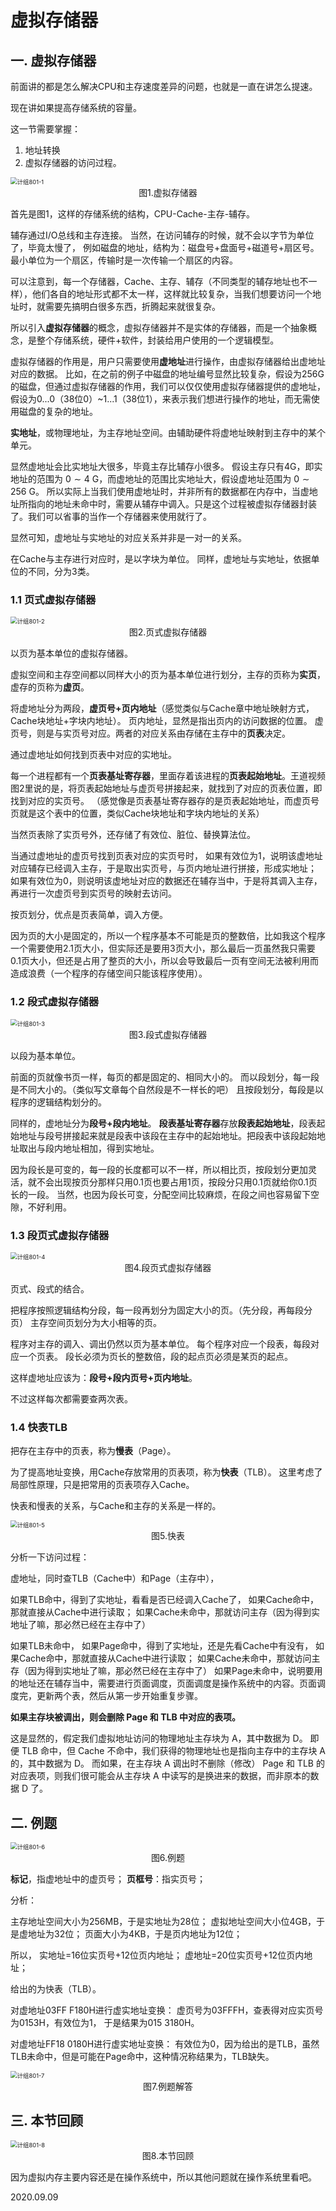 # 虚拟存储器

## 一. 虚拟存储器

前面讲的都是怎么解决CPU和主存速度差异的问题，也就是一直在讲怎么提速。

现在讲如果提高存储系统的容量。

这一节需要掌握：

1. 地址转换
2. 虚拟存储器的访问过程。

<img src="计组801-1.png" alt="计组801-1" style="zoom:67%;" />

<center>图1.虚拟存储器</center>

首先是图1，这样的存储系统的结构，CPU-Cache-主存-辅存。

辅存通过I/O总线和主存连接。
当然，在访问辅存的时候，就不会以字节为单位了，毕竟太慢了，
例如磁盘的地址，结构为：磁盘号+盘面号+磁道号+扇区号。最小单位为一个扇区，传输时是一次传输一个扇区的内容。

可以注意到，每一个存储器，Cache、主存、辅存（不同类型的辅存地址也不一样），他们各自的地址形式都不太一样，这样就比较复杂，当我们想要访问一个地址时，就需要先搞明白很多东西，折腾起来就很复杂。

所以引入**虚拟存储器**的概念，虚拟存储器并不是实体的存储器，而是一个抽象概念，是整个存储系统，硬件+软件，封装给用户使用的一个逻辑模型。

虚拟存储器的作用是，用户只需要使用**虚地址**进行操作，由虚拟存储器给出虚地址对应的数据。
比如，在之前的例子中磁盘的地址编号显然比较复杂，假设为256G的磁盘，但通过虚拟存储器的作用，我们可以仅仅使用虚拟存储器提供的虚地址，假设为0...0（38位0）~1...1（38位1），来表示我们想进行操作的地址，而无需使用磁盘的复杂的地址。

**实地址**，或物理地址，为主存地址空间。由辅助硬件将虚地址映射到主存中的某个单元。

显然虚地址会比实地址大很多，毕竟主存比辅存小很多。
假设主存只有4G，即实地址的范围为 $0\sim4$ G，而虚地址的范围比实地址大，假设虚地址范围为 $0\sim256$ G。
所以实际上当我们使用虚地址时，并非所有的数据都在内存中，当虚地址所指向的地址未命中时，需要从辅存中调入。只是这个过程被虚拟存储器封装了。我们可以省事的当作一个存储器来使用就行了。

显然可知，虚地址与实地址的对应关系并非是一对一的关系。

在Cache与主存进行对应时，是以字块为单位。
同样，虚地址与实地址，依据单位的不同，分为3类。

### 1.1 页式虚拟存储器

<img src="计组801-2.png" alt="计组801-2" style="zoom:67%;" />

<center>图2.页式虚拟存储器</center>

以页为基本单位的虚拟存储器。

虚拟空间和主存空间都以同样大小的页为基本单位进行划分，主存的页称为**实页**，虚存的页称为**虚页**。

将虚地址分为两段，**虚页号+页内地址**（感觉类似与Cache章中地址映射方式，Cache块地址+字块内地址）。
页内地址，显然是指出页内的访问数据的位置。
虚页号，则是与实页号对应。两者的对应关系由存储在主存中的**页表**决定。

通过虚地址如何找到页表中对应的实地址。

每一个进程都有一个**页表基址寄存器**，里面存着该进程的**页表起始地址**。王道视频图2里说的是，将页表起始地址与虚页号拼接起来，就找到了对应的页表位置，即找到对应的实页号。
（感觉像是页表基址寄存器存的是页表起始地址，而虚页号页就是这个表中的位置，类似Cache块地址和字块内地址的关系）

当然页表除了实页号外，还存储了有效位、脏位、替换算法位。

当通过虚地址的虚页号找到页表对应的实页号时，
如果有效位为1，说明该虚地址对应辅存已经调入主存，于是取出实页号，与页内地址进行拼接，形成实地址；
如果有效位为0，则说明该虚地址对应的数据还在辅存当中，于是将其调入主存，再进行一次虚页号到实页号的映射去访问。

按页划分，优点是页表简单，调入方便。

因为页的大小是固定的，所以一个程序基本不可能是页的整数倍，比如我这个程序一个需要使用2.1页大小，但实际还是要用3页大小，那么最后一页虽然我只需要0.1页大小，但还是占用了整页的大小，所以会导致最后一页有空间无法被利用而造成浪费（一个程序的存储空间只能该程序使用）。

### 1.2 段式虚拟存储器

<img src="计组801-3.png" alt="计组801-3" style="zoom:67%;" />

<center>图3.段式虚拟存储器</center>

以段为基本单位。

前面的页就像书页一样，每页的都是固定的、相同大小的。
而以段划分，每一段是不同大小的。（类似写文章每个自然段是不一样长的吧）
且按段划分，每段是以程序的逻辑结构划分的。

同样的，虚地址分为**段号+段内地址**。
**段表基址寄存器**存放**段表起始地址**，段表起始地址与段号拼接起来就是段表中该段在主存中的起始地址。把段表中该段起始地址取出与段内地址相加，得到实地址。

因为段长是可变的，每一段的长度都可以不一样，所以相比页，按段划分更加灵活，就不会出现按页分那样只用0.1页也要占用1页，按段分只用0.1页就给你0.1页长的一段。
当然，也因为段长可变，分配空间比较麻烦，在段之间也容易留下空隙，不好利用。

### 1.3 段页式虚拟存储器

<img src="计组801-4.png" alt="计组801-4" style="zoom:67%;" />

<center>图4.段页式虚拟存储器</center>

页式、段式的结合。

把程序按照逻辑结构分段，每一段再划分为固定大小的页。（先分段，再每段分页）
主存空间页划分为大小相等的页。

程序对主存的调入、调出仍然以页为基本单位。
每个程序对应一个段表，每段对应一个页表。
段长必须为页长的整数倍，段的起点页必须是某页的起点。

这样虚地址应该为：**段号+段内页号+页内地址**。

不过这样每次都需要查两次表。

### 1.4 快表TLB

把存在主存中的页表，称为**慢表**（Page）。

为了提高地址变换，用Cache存放常用的页表项，称为**快表**（TLB）。
这里考虑了局部性原理，只是把常用的页表项存入Cache。

快表和慢表的关系，与Cache和主存的关系是一样的。

<img src="计组801-5.png" alt="计组801-5" style="zoom: 67%;" />

<center>图5.快表</center>

分析一下访问过程：

虚地址，同时查TLB（Cache中）和Page（主存中），

如果TLB命中，得到了实地址，看看是否已经调入Cache了，
	如果Cache命中，那就直接从Cache中进行读取；
	如果Cache未命中，那就访问主存（因为得到实地址了嘛，那必然已经在主存中了）

如果TLB未命中，
	如果Page命中，得到了实地址，还是先看Cache中有没有，
		如果Cache命中，那就直接从Cache中进行读取；
		如果Cache未命中，那就访问主存（因为得到实地址了嘛，那必然已经在主存中了）
	如果Page未命中，说明要用的地址还在辅存当中，需要进行页面调度，页面调度是操作系统中的内容。页面调度完，更新两个表，然后从第一步开始重复步骤。

**如果主存块被调出，则会删除 Page 和 TLB 中对应的表项。**

这是显然的，假定我们虚拟地址访问的物理地址主存块为 A，其中数据为 D。
即便 TLB 命中，但 Cache 不命中，我们获得的物理地址也是指向主存中的主存块 A 的，其中数据为 D。
而如果，在主存块 A 调出时不删除（修改） Page 和 TLB 的对应表项，则我们很可能会从主存块 A 中读写的是换进来的数据，而非原本的数据 D 了。

## 二. 例题

<img src="计组801-6.png" alt="计组801-6" style="zoom:67%;" />

<center>图6.例题</center>

**标记**，指虚地址中的虚页号；
**页框号**：指实页号；

分析：

主存地址空间大小为256MB，于是实地址为28位；
虚拟地址空间大小位4GB，于是虚地址为32位；
页面大小为4KB，于是页内地址为12位；

所以，
实地址=16位实页号+12位页内地址；
虚地址=20位实页号+12位页内地址；

给出的为快表（TLB）。

对虚地址03FF F180H进行虚实地址变换：
虚页号为03FFFH，查表得对应实页号为0153H，有效位为1，
于是结果为015 3180H。

对虚地址FF18 0180H进行虚实地址变换：
有效位为0，因为给出的是TLB，虽然TLB未命中，但是可能在Page命中，这种情况称结果为，TLB缺失。

<img src="计组801-7.png" alt="计组801-7" style="zoom:67%;" />

<center>图7.例题解答</center>

## 三. 本节回顾

<img src="计组801-8.png" alt="计组801-8" style="zoom:67%;" />

<center>图8.本节回顾</center>

因为虚拟内存主要内容还是在操作系统中，所以其他问题就在操作系统里看吧。

2020.09.09

